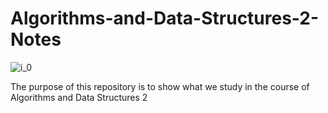 # Algorithms-and-Data-Structures-2-Notes


![i_0](https://user-images.githubusercontent.com/18080793/64627696-53c91200-d3ad-11e9-9168-6f25fd5d7f0e.gif)

The purpose of this repository is to show  what we study in the course of Algorithms and Data Structures 2
